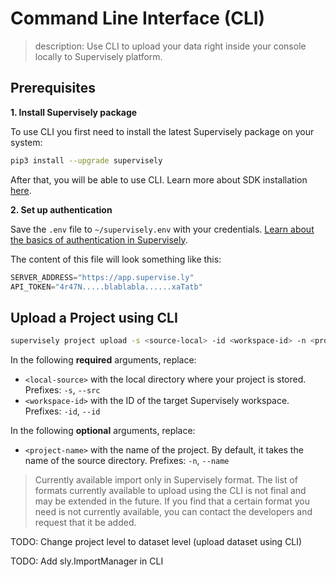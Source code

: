 # Command Line Interface (CLI)

> description: Use CLI to upload your data right inside your console locally to Supervisely platform.

## Prerequisites

**1. Install Supervisely package**

To use CLI you first need to install the latest Supervisely package on your system:

```bash
pip3 install --upgrade supervisely
```

After that, you will be able to use CLI. Learn more about SDK installation [here](https://developer.supervisely.com/getting-started/installation).

**2. Set up authentication**

Save the `.env` file to `~/supervisely.env` with your credentials. [Learn about the basics of authentication in Supervisely](https://developer.supervisely.com/getting-started/basics-of-authentication).

The content of this file will look something like this:

```python
SERVER_ADDRESS="https://app.supervise.ly"
API_TOKEN="4r47N.....blablabla......xaTatb"
```

## Upload a Project using CLI

```bash
supervisely project upload -s <source-local> -id <workspace-id> -n <project-name>
```

In the following **required** arguments, replace:

- `<local-source>` with the local directory where your project is stored. Prefixes: `-s`, `--src`
- `<workspace-id>` with the ID of the target Supervisely workspace. Prefixes: `-id`, `--id`

In the following **optional** arguments, replace:

- `<project-name>` with the name of the project. By default, it takes the name of the source directory. Prefixes: `-n`, `--name`

> Currently available import only in Supervisely format.
> The list of formats currently available to upload using the CLI is not final and may be extended in the future. If you find that a certain format you need is not currently available, you can contact the developers and request that it be added.

TODO: Change project level to dataset level (upload dataset using CLI)

TODO: Add sly.ImportManager in CLI
